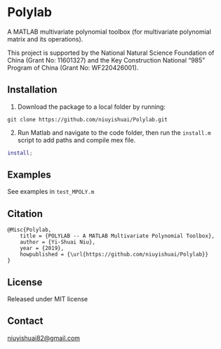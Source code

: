 # Polylab
A MATLAB multivariate polynomial toolbox (for multivariate polynomial matrix and its operations).

This project is supported by the National Natural Science Foundation of China (Grant No: 11601327) and the Key Construction National “985” Program of China (Grant No: WF220426001).

## Installation
  1. Download the package to a local folder by running:
```console
git clone https://github.com/niuyishuai/Polylab.git
```
  2. Run Matlab and navigate to the code folder, then run the `install.m` script to add paths and compile mex file.
```matlab
install;
```

## Examples
  See examples in `test_MPOLY.m`

## Citation

```
@Misc{Polylab,
	title = {POLYLAB -- A MATLAB Multivariate Polynomial Toolbox},
	author = {Yi-Shuai Niu},	
	year = {2019},
	howpublished = {\url{https://github.com/niuyishuai/Polylab}}
}
```

## License

Released under MIT license

## Contact

niuyishuai82@gmail.com
